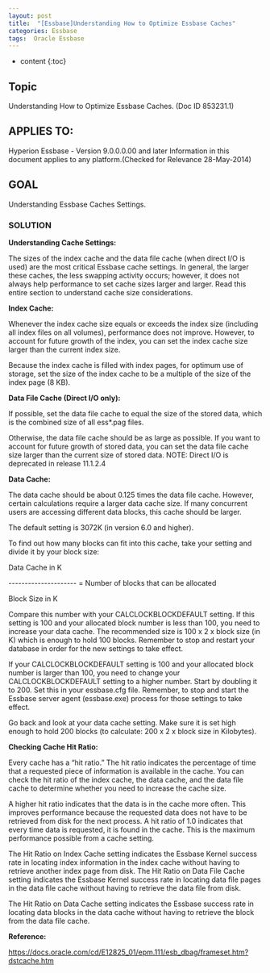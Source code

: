 ```yaml
---
layout: post
title:  "[Essbase]Understanding How to Optimize Essbase Caches"
categories: Essbase
tags:  Oracle Essbase
---
```

* content
{:toc}


## Topic

Understanding How to Optimize Essbase Caches. (Doc ID 853231.1)





## APPLIES TO:


Hyperion Essbase - Version 9.0.0.0.00 and later
Information in this document applies to any platform.(Checked for Relevance 28-May-2014)

## GOAL
Understanding Essbase Caches Settings.

### SOLUTION

**Understanding Cache Settings:**

The sizes of the index cache and the data file cache (when direct I/O is used) are the most critical Essbase cache settings. In general, the larger these caches, the less swapping activity occurs; however, it does not always help performance to set cache sizes larger and larger. Read this entire section to understand cache size considerations.

**Index Cache:**

Whenever the index cache size equals or exceeds the index size (including all index files on all
volumes), performance does not improve. However, to account for future growth of the index, you can set the index cache size larger than the current index size.

Because the index cache is filled with index pages, for optimum use of storage, set the size of the index cache to be a multiple of the size of the index page (8 KB).


**Data File Cache (Direct I/O only):**

If possible, set the data file cache to equal the size of the stored data, which is the combined size of all ess*.pag files.

Otherwise, the data file cache should be as large as possible. If you want to account for future growth of stored data, you can set the data file cache size larger than the current size of stored data.
NOTE:  Direct I/O is deprecated in release 11.1.2.4

**Data Cache:**

The data cache should be about 0.125 times the data file cache. However, certain calculations require a larger data cache size. If many concurrent users are accessing different data blocks, this cache should be larger.

The default setting is 3072K (in version 6.0 and higher).

To find out how many blocks can fit into this cache, take your setting and divide it by your block size:

Data Cache in K

--------------------- = Number of blocks that can be allocated

Block Size in K


Compare this number with your CALCLOCKBLOCKDEFAULT setting. If this setting is 100 and your allocated block number is less than 100, you need to increase your data cache. The recommended size is 100 x 2 x block size (in K) which is enough to hold 100 blocks. Remember to stop and restart your database in order for the new settings to take effect.

If your CALCLOCKBLOCKDEFAULT setting is 100 and your allocated block number is larger than 100, you need to change your CALCLOCKBLOCKDEFAULT setting to a higher number. Start by doubling it to 200. Set this in your essbase.cfg file. Remember, to stop and start the Essbase server agent (essbase.exe) process for those settings to take effect.

Go back and look at your data cache setting. Make sure it is set high enough to hold 200 blocks (to calculate: 200 x 2 x block size in Kilobytes).

**Checking Cache Hit Ratio:**

Every cache has a “hit ratio.” The hit ratio indicates the percentage of time that a requested piece of information is available in the cache. You can check the hit ratio of the index cache, the data cache, and the data file cache to determine whether you need to increase the cache size.

A higher hit ratio indicates that the data is in the cache more often. This improves performance because the requested data does not have to be retrieved from disk for the next process. A hit ratio of 1.0 indicates that every time data is requested, it is found in the cache. This is the maximum performance possible from a cache setting.

The Hit Ratio on Index Cache setting indicates the Essbase Kernel success rate in locating index information in the index cache without having to retrieve another index page from disk.
The Hit Ratio on Data File Cache setting indicates the Essbase Kernel success rate in locating data file pages in the data file cache without having to retrieve the data file from disk.

The Hit Ratio on Data Cache setting indicates the Essbase success rate in locating data blocks in the data cache without having to retrieve the block from the data file cache.


**Reference:**

https://docs.oracle.com/cd/E12825_01/epm.111/esb_dbag/frameset.htm?dstcache.htm
